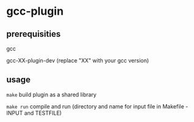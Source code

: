 # gcc-plugin

## prerequisities

gcc

gcc-XX-plugin-dev (replace "XX" with your gcc version)

## usage

`make` build plugin as a shared library

`make run` compile and run (directory and name for input file in Makefile - INPUT and TESTFILE)